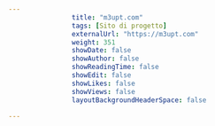---
                title: "m3upt.com"
                tags: [Sito di progetto]
                externalUrl: "https://m3upt.com"
                weight: 351
                showDate: false
                showAuthor: false
                showReadingTime: false
                showEdit: false
                showLikes: false
                showViews: false
                layoutBackgroundHeaderSpace: false
                ---

